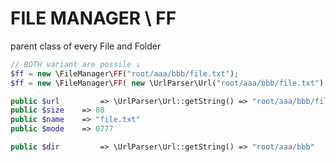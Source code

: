 # FILE MANAGER \ FF
 parent class of every File and Folder


```php
// BOTH variant are possile ↓
$ff = new \FileManager\FF("root/aaa/bbb/file.txt");
$ff = new \FileManager\FF( new \UrlParser\Url("root/aaa/bbb/file.txt") );

public $url 		=> \UrlParser\Url::getString() => "root/aaa/bbb/file.txt"
public $size 	=> 80
public $name 	=> "file.txt"
public $mode 	=> 0777

public $dir 		=> \UrlParser\Url::getString() => "root/aaa/bbb"
```

